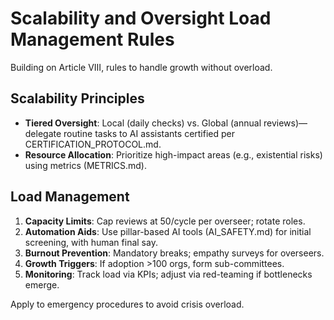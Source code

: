 # Scalability and Oversight Load Management Rules

Building on Article VIII, rules to handle growth without overload.

## Scalability Principles
- **Tiered Oversight**: Local (daily checks) vs. Global (annual reviews)—delegate routine tasks to AI assistants certified per CERTIFICATION_PROTOCOL.md.
- **Resource Allocation**: Prioritize high-impact areas (e.g., existential risks) using metrics (METRICS.md).

## Load Management
1. **Capacity Limits**: Cap reviews at 50/cycle per overseer; rotate roles.
2. **Automation Aids**: Use pillar-based AI tools (AI_SAFETY.md) for initial screening, with human final say.
3. **Burnout Prevention**: Mandatory breaks; empathy surveys for overseers.
4. **Growth Triggers**: If adoption >100 orgs, form sub-committees.
5. **Monitoring**: Track load via KPIs; adjust via red-teaming if bottlenecks emerge.

Apply to emergency procedures to avoid crisis overload.
